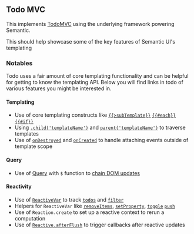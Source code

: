 ## Todo MVC

This implements [TodoMVC](https://todomvc.com/) using the underlying framework powering Semantic.

This should help showcase some of the key features of Semantic UI's templating

### Notables

Todo uses a fair amount of core templating functionality and can be helpful for getting to know the templating API. Below you will find links in todo of various features you might be interested in.

#### Templating
* Use of core templating constructs like [`{{>subTemplate}}`](https://github.com/Semantic-Org/Semantic-Next/blob/main/examples/todo-list/todo-list.html#L11) [`{{#each}}`](https://github.com/Semantic-Org/Semantic-Next/blob/main/examples/todo-list/todo-list.html#L10) [`{{#if}}`](https://github.com/Semantic-Org/Semantic-Next/blob/main/examples/todo-list/item/todo-item.html#L2)
* Using [`.child('templateName')`](https://github.com/Semantic-Org/Semantic-Next/blob/main/examples/todo-list/todo-list.js#L67) and [`parent('templateName')`](https://github.com/Semantic-Org/Semantic-Next/blob/main/examples/todo-list/item/todo-item.js#L11) to traverse templates
* Use of [`onDestroyed`](https://github.com/Semantic-Org/Semantic-Next/blob/main/examples/todo-list/todo-list.js#L58) and [`onCreated`](https://github.com/Semantic-Org/Semantic-Next/blob/main/examples/todo-list/todo-list.js#L53) to handle attaching events outside of template scope

#### Query
* Use of [Query](https://github.com/Semantic-Org/Semantic-Next/tree/main/packages/query) with `$` function to [chain DOM updates](https://github.com/Semantic-Org/Semantic-Next/blob/main/examples/todo-list/item/todo-item.js#L29)

#### Reactivity
* Use of [`ReactiveVar`]() to track [`todos`]() and [`filter`]()
* Helpers for `ReactiveVar` like [`removeItems`](), [`setProperty`](), [`toggle`]() [`push`]()
* Use of `Reaction.create` to set up a reactive context to rerun a computation
* Use of [`Reactive.afterFlush`]() to trigger callbacks after reactive updates

